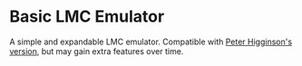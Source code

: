 # Basic LMC Emulator
A simple and expandable LMC emulator. Compatible with [Peter Higginson's version](https://peterhigginson.co.uk/lmc/), but may gain extra features over time.

